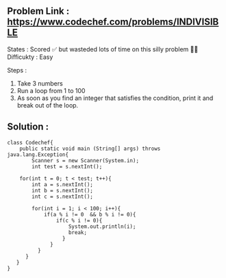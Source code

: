 ## Problem Link : https://www.codechef.com/problems/INDIVISIBLE

States : Scored ✅ but wasteded lots of time on this silly problem 👎🏼 
Difficukty : Easy

Steps :

1. Take 3 numbers
2. Run a loop from 1 to 100
3. As soon as you find an integer that satisfies the condition, print it and break out of the loop.


## Solution : 

```
class Codechef{
	public static void main (String[] args) throws java.lang.Exception{
		Scanner s = new Scanner(System.in);
		int test = s.nextInt();
	    
    for(int t = 0; t < test; t++){
        int a = s.nextInt();
        int b = s.nextInt();
        int c = s.nextInt();
    
        for(int i = 1; i < 100; i++){
            if(a % i != 0  && b % i != 0){
                if(c % i != 0){
                    System.out.println(i);
                    break;
                  }
              }
          }
      }
   }
}
```
